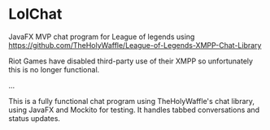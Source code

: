 # LolChat
JavaFX MVP chat program for League of legends using https://github.com/TheHolyWaffle/League-of-Legends-XMPP-Chat-Library 

Riot Games have disabled third-party use of their XMPP so unfortunately this is no longer functional.

...

This is a fully functional chat program using TheHolyWaffle's chat library, using JavaFX and Mockito for testing. It handles tabbed conversations and status updates.
